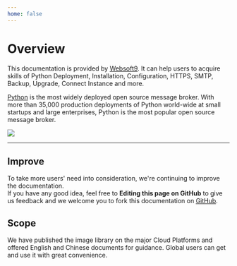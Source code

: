 ```yaml
---
home: false
---
```


# Overview

This documentation is provided by [Websoft9](https://www.websoft9.com/). It can help users to acquire skills of Python Deployment, Installation, Configuration, HTTPS, SMTP, Backup, Upgrade, Connect Instance and more.

[Python](https://python-server.apache.org/) is the most widely deployed open source message broker. With more than 35,000 production deployments of Python world-wide at small startups and large enterprises, Python is the most popular open source message broker.

![](https://libs.websoft9.com/Websoft9/DocsPicture/zh/python/python-gui-websoft9.png)

---

## Improve

To take more users' need into consideration, we're continuing to improve the documentation.  
If you have any good idea, feel free to **Editing this page on GitHub** to give us feedback and we welcome you to fork this documentation on [GitHub](https://github.com/Websoft9/ansible-python).

## Scope

We have published the image library on the major Cloud Platforms and offered English and Chinese documents for guidance. Global users can get and use it with great convenience.
